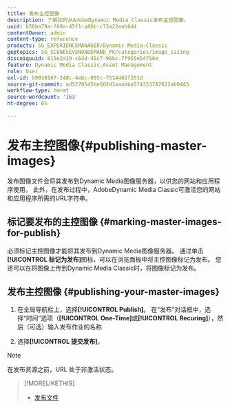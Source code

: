 ```yaml
---
title: 发布主控图像
description: 了解如何从AdobeDynamic Media Classic发布主控图像。
uuid: b56ba79a-f89a-45f1-a8bb-c73a22eab8d4
contentOwner: admin
content-type: reference
products: SG_EXPERIENCEMANAGER/Dynamic-Media-Classic
geptopics: SG_SCENESEVENONDEMAND_PK/categories/image_sizing
discoiquuid: 815e2a19-c64d-45c7-96bc-7f955e54f56e
feature: Dynamic Media Classic,Asset Management
role: User
exl-id: b0010107-248c-4ebc-955c-7514462f351d
source-git-commit: ad5270545be502d3aaabba574353787622ab0445
workflow-type: tm+mt
source-wordcount: '163'
ht-degree: 6%

---
```


# 发布主控图像{#publishing-master-images}

发布图像文件会将其发布到Dynamic Media图像服务器，以供您的网站和应用程序使用。 此外，在发布过程中，AdobeDynamic Media Classic可激活您的网站和应用程序所需的URL字符串。

## 标记要发布的主控图像 {#marking-master-images-for-publish}

必须标记主控图像才能将其发布到Dynamic Media图像服务器。 通过单击&#x200B;**[!UICONTROL 标记为发布]**&#x200B;图标，可以在浏览面板中将主控图像标记为发布。 您还可以在将图像上传到Dynamic Media Classic时，将图像标记为发布。

## 发布主控图像 {#publishing-your-master-images}

1. 在全局导航栏上，选择&#x200B;**[!UICONTROL Publish]**。 在“发布”对话框中，选择“时间”选项（**[!UICONTROL One-Time]**&#x200B;或&#x200B;**[!UICONTROL Recuring]**），然后（可选）输入发布作业的名称

1. 选择&#x200B;**[!UICONTROL 提交发布]**。

>[!NOTE]
>
>在发布资源之前，URL 处于非激活状态。

>[!MORELIKETHIS]
>
>* [发布文件](publishing-files.md#publishing_files)

